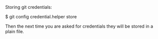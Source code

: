Storing git credentials:

$ git config credential.helper store

Then the next time you are asked for credentials they will be stored in a plain file.
